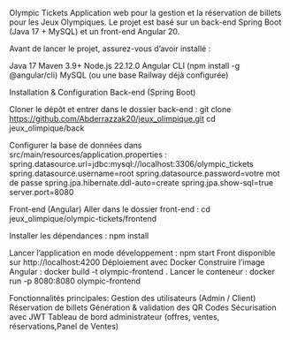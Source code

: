 Olympic Tickets
Application web pour la gestion et la réservation de billets pour les Jeux Olympiques.
Le projet est basé sur un back-end Spring Boot (Java 17 + MySQL) et un front-end Angular 20.

Avant de lancer le projet, assurez-vous d’avoir installé :

Java 17
Maven 3.9+
Node.js 22.12.0
Angular CLI (npm install -g @angular/cli)
MySQL (ou une base Railway déjà configurée)

Installation & Configuration
Back-end (Spring Boot)

Cloner le dépôt et entrer dans le dossier back-end :
git clone https://github.com/Abderrazzak20/jeux_olimpique.git
cd jeux_olimpique/back

Configurer la base de données dans src/main/resources/application.properties :
spring.datasource.url=jdbc:mysql://localhost:3306/olympic_tickets
spring.datasource.username=root
spring.datasource.password=votre mot de passe
spring.jpa.hibernate.ddl-auto=create
spring.jpa.show-sql=true
server.port=8080

Front-end (Angular)
Aller dans le dossier front-end :
cd jeux_olimpique/olympic-tickets/frontend

Installer les dépendances :
npm install

Lancer l’application en mode développement :
npm start
Front disponible sur http://localhost:4200
Déploiement avec Docker
Construire l’image Angular :
docker build -t olympic-frontend .
Lancer le conteneur :
docker run -p 8080:8080 olympic-frontend

Fonctionnalités principales:
Gestion des utilisateurs (Admin / Client)
Réservation de billets
Génération & validation des QR Codes
Sécurisation avec JWT
Tableau de bord administrateur (offres, ventes, réservations,Panel de Ventes)
